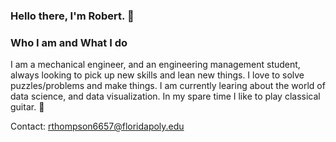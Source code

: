 ### Hello there, I'm Robert. 👋

### Who I am and What I do
I am a mechanical engineer, and an engineering management student, always looking to pick up new skills and lean new things.  I love to solve puzzles/problems and make things.  I am currently learing about the world of data science, and data visualization.  In my spare time I like to play classical guitar. 🎸

Contact: rthompson6657@floridapoly.edu

<!--
**RCThompson2600/RCThompson2600** is a ✨ _special_ ✨ repository because its `README.md` (this file) appears on your GitHub profile.

Here are some ideas to get you started:

- 🔭 I’m currently working on ...
- 🌱 I’m currently learning ...
- 👯 I’m looking to collaborate on ...
- 🤔 I’m looking for help with ...
- 💬 Ask me about ...
- 📫 How to reach me: ...
- 😄 Pronouns: ...
- ⚡ Fun fact: ...
-->
